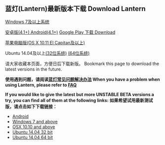 ## 蓝灯(Lantern)最新版本下载  Download Lantern 


[Windows 7及以上系统](https://a304ij88.oss-cn-beijing.aliyuncs.com/lantern-installer.exe)       

[安卓版(4.1+) Android(4.1+)](https://s3.amazonaws.com/lantern/lantern-installer.apk) [Google Play 下载 Download](https://play.google.com/store/apps/details?id=org.getlantern.lantern) 

[苹果电脑版(OS X 10.11 El Capitan及以上)](https://s3.amazonaws.com/lantern/lantern-installer.dmg)               

Ubuntu 14.04及以上[(32位系统)](https://s3.amazonaws.com/lantern/lantern-installer-32-bit.deb) [(64位系统)](https://s3.amazonaws.com/lantern/lantern-installer-64-bit.deb)

请大家收藏本页面，方便日后下载新版。
Bookmark this page to download the latest versions in the future.

**使用遇到问题，请阅读[蓝灯常见问题解决办法](https://github.com/getlantern/lantern/wiki) When you have a problem when using Lantern, please refer to [FAQ](https://github.com/getlantern/lantern/wiki)** 

**If you would like to give the latest but more UNSTABLE BETA versions a try, you can find all of them at the following links:** **如果希望试用最新测试版，请点击如下下载链接：**
- [Android](https://s3.amazonaws.com/lantern/lantern-installer-preview.apk)
- [Windows 7 and above](https://s3.amazonaws.com/lantern/lantern-installer-preview.exe)
- [OSX 10.10 and above](https://s3.amazonaws.com/lantern/lantern-installer-preview.dmg)
- [Ubuntu 14.04 32 bit](https://s3.amazonaws.com/lantern/lantern-installer-preview-32-bit.deb)
- [Ubuntu 14.04 64 bit](https://s3.amazonaws.com/lantern/lantern-installer-preview-64-bit.deb)
